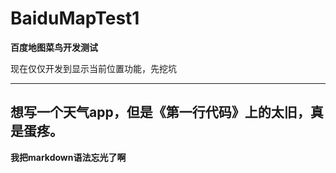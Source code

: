 # BaiduMapTest1
**百度地图菜鸟开发测试**

现在仅仅开发到显示当前位置功能，先挖坑

------
想写一个天气app，但是《第一行代码》上的太旧，真是蛋疼。
-----
**我把markdown语法忘光了啊**
